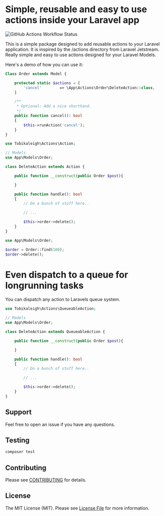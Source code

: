 # Simple, reusable and easy to use actions inside your Laravel app

![GitHub Actions Workflow Status](https://img.shields.io/github/actions/workflow/status/tobikaleigh/laravel-actions/run-tests.yml?label=Tests)

This is a simple package designed to add reusable actions to your Laravel application. It is inspired by the /actions directory from Laravel Jetstream. Really simple and easy to use actions designed for your Laravel Models.

Here's a demo of how you can use it:

```php
Class Order extends Model {

    protected static $actions = [
        'cancel'        => \App\Actions\Order\DeleteAction::class,
    ]

    /**
     * Optional: Add a nice shorthand.
     */
    public function cancel(): bool
    {
        $this->runAction('cancel');
    }
}
```

```php
use Tobikaleigh\Actions\Action;

// Models
use App\Models\Order;

class DeleteAction extends Action {

    public function __construct(public Order $post){

    }

    public function handle(): bool
    {
        // Do a bunch of stuff here..

        // ...

        $this->order->delete();
    }
}
```

```php
use App\Models\Order;

$order = Order::find(100);
$order->delete();
```

# Even dispatch to a queue for longrunning tasks

You can dispatch any action to Laravels queue system.

```php
use Tobikaleigh\Actions\QueueableAction;

// Models
use App\Models\Order;

class DeleteAction extends QueueableAction {

    public function __construct(public Order $post){

    }

    public function handle(): bool
    {
        // Do a bunch of stuff here..

        // ...

        $this->order->delete();
    }
}
```
## Support

Feel free to open an issue if you have any questions.

## Testing

```bash
composer test
```

## Contributing

Please see [CONTRIBUTING](https://github.com/spatie/.github/blob/main/CONTRIBUTING.md) for details.

## License

The MIT License (MIT). Please see [License File](LICENSE.md) for more information.
